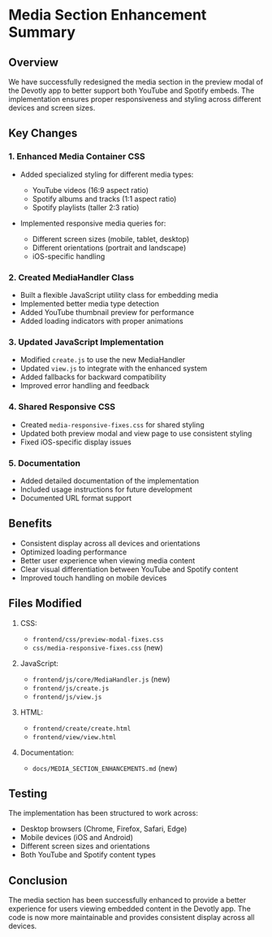 # Media Section Enhancement Summary

## Overview

We have successfully redesigned the media section in the preview modal of the Devotly app to better support both YouTube and Spotify embeds. The implementation ensures proper responsiveness and styling across different devices and screen sizes.

## Key Changes

### 1. Enhanced Media Container CSS

- Added specialized styling for different media types:
  - YouTube videos (16:9 aspect ratio)
  - Spotify albums and tracks (1:1 aspect ratio)
  - Spotify playlists (taller 2:3 ratio)

- Implemented responsive media queries for:
  - Different screen sizes (mobile, tablet, desktop)
  - Different orientations (portrait and landscape)
  - iOS-specific handling

### 2. Created MediaHandler Class

- Built a flexible JavaScript utility class for embedding media
- Implemented better media type detection
- Added YouTube thumbnail preview for performance
- Added loading indicators with proper animations

### 3. Updated JavaScript Implementation

- Modified `create.js` to use the new MediaHandler
- Updated `view.js` to integrate with the enhanced system
- Added fallbacks for backward compatibility
- Improved error handling and feedback

### 4. Shared Responsive CSS

- Created `media-responsive-fixes.css` for shared styling
- Updated both preview modal and view page to use consistent styling
- Fixed iOS-specific display issues

### 5. Documentation

- Added detailed documentation of the implementation
- Included usage instructions for future development
- Documented URL format support

## Benefits

- Consistent display across all devices and orientations
- Optimized loading performance
- Better user experience when viewing media content
- Clear visual differentiation between YouTube and Spotify content
- Improved touch handling on mobile devices

## Files Modified

1. CSS:
   - `frontend/css/preview-modal-fixes.css`
   - `css/media-responsive-fixes.css` (new)

2. JavaScript:
   - `frontend/js/core/MediaHandler.js` (new)
   - `frontend/js/create.js`
   - `frontend/js/view.js`

3. HTML:
   - `frontend/create/create.html`
   - `frontend/view/view.html`

4. Documentation:
   - `docs/MEDIA_SECTION_ENHANCEMENTS.md` (new)

## Testing

The implementation has been structured to work across:
- Desktop browsers (Chrome, Firefox, Safari, Edge)
- Mobile devices (iOS and Android)
- Different screen sizes and orientations
- Both YouTube and Spotify content types

## Conclusion

The media section has been successfully enhanced to provide a better experience for users viewing embedded content in the Devotly app. The code is now more maintainable and provides consistent display across all devices.
